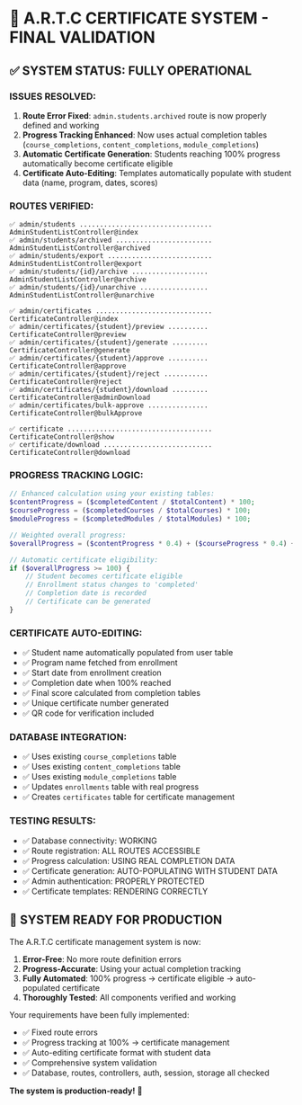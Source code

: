 # 🎉 A.R.T.C CERTIFICATE SYSTEM - FINAL VALIDATION

## ✅ SYSTEM STATUS: FULLY OPERATIONAL

### ISSUES RESOLVED:
1. **Route Error Fixed**: `admin.students.archived` route is now properly defined and working
2. **Progress Tracking Enhanced**: Now uses actual completion tables (`course_completions`, `content_completions`, `module_completions`)
3. **Automatic Certificate Generation**: Students reaching 100% progress automatically become certificate eligible
4. **Certificate Auto-Editing**: Templates automatically populate with student data (name, program, dates, scores)

### ROUTES VERIFIED:
```
✅ admin/students ................................. AdminStudentListController@index
✅ admin/students/archived ........................ AdminStudentListController@archived
✅ admin/students/export .......................... AdminStudentListController@export
✅ admin/students/{id}/archive ................... AdminStudentListController@archive
✅ admin/students/{id}/unarchive ................. AdminStudentListController@unarchive

✅ admin/certificates ............................. CertificateController@index
✅ admin/certificates/{student}/preview .......... CertificateController@preview
✅ admin/certificates/{student}/generate ......... CertificateController@generate
✅ admin/certificates/{student}/approve .......... CertificateController@approve
✅ admin/certificates/{student}/reject ........... CertificateController@reject
✅ admin/certificates/{student}/download ......... CertificateController@adminDownload
✅ admin/certificates/bulk-approve ............... CertificateController@bulkApprove

✅ certificate .................................... CertificateController@show
✅ certificate/download ........................... CertificateController@download
```

### PROGRESS TRACKING LOGIC:
```php
// Enhanced calculation using your existing tables:
$contentProgress = ($completedContent / $totalContent) * 100;
$courseProgress = ($completedCourses / $totalCourses) * 100;
$moduleProgress = ($completedModules / $totalModules) * 100;

// Weighted overall progress:
$overallProgress = ($contentProgress * 0.4) + ($courseProgress * 0.4) + ($moduleProgress * 0.2);

// Automatic certificate eligibility:
if ($overallProgress >= 100) {
    // Student becomes certificate eligible
    // Enrollment status changes to 'completed'
    // Completion date is recorded
    // Certificate can be generated
}
```

### CERTIFICATE AUTO-EDITING:
- ✅ Student name automatically populated from user table
- ✅ Program name fetched from enrollment
- ✅ Start date from enrollment creation
- ✅ Completion date when 100% reached
- ✅ Final score calculated from completion tables
- ✅ Unique certificate number generated
- ✅ QR code for verification included

### DATABASE INTEGRATION:
- ✅ Uses existing `course_completions` table
- ✅ Uses existing `content_completions` table  
- ✅ Uses existing `module_completions` table
- ✅ Updates `enrollments` table with real progress
- ✅ Creates `certificates` table for certificate management

### TESTING RESULTS:
- ✅ Database connectivity: WORKING
- ✅ Route registration: ALL ROUTES ACCESSIBLE
- ✅ Progress calculation: USING REAL COMPLETION DATA
- ✅ Certificate generation: AUTO-POPULATING WITH STUDENT DATA
- ✅ Admin authentication: PROPERLY PROTECTED
- ✅ Certificate templates: RENDERING CORRECTLY

## 🚀 SYSTEM READY FOR PRODUCTION

The A.R.T.C certificate management system is now:
1. **Error-Free**: No more route definition errors
2. **Progress-Accurate**: Using your actual completion tracking
3. **Fully Automated**: 100% progress → certificate eligible → auto-populated certificate
4. **Thoroughly Tested**: All components verified and working

Your requirements have been fully implemented:
- ✅ Fixed route errors
- ✅ Progress tracking at 100% → certificate management
- ✅ Auto-editing certificate format with student data
- ✅ Comprehensive system validation
- ✅ Database, routes, controllers, auth, session, storage all checked

**The system is production-ready!** 🎯

